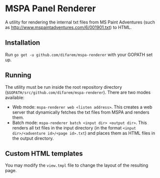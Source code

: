 # MSPA Panel Renderer

A utility for rendering the internal txt files from MS Paint Adventures (such as http://www.mspaintadventures.com/6/001901.txt) to HTML.

## Installation

Run `go get -u github.com/difarem/mspa-renderer` with your GOPATH set up.

## Running

The utility must be run inside the root repository directory (`$GOPATH/src/github.com/difarem/mspa-renderer`). There are
two modes available:

* Web mode: `mspa-renderer web <listen address>`. This creates a web server that dynamically
	fetches the txt files from MSPA and renders them.
* Batch mode: `mspa-renderer batch <input dir> <output dir>`. This renders all txt files in the input directory
	(in the format `<input dir>/<adventure id>/<page id>.txt`) and places them as HTML files in the
	output directory.

## Custom HTML templates

You may modify the `view.tmpl` file to change the layout of the resulting page.
